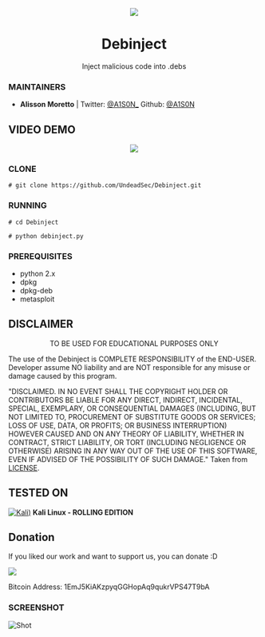 <p align="center">
  <img src="https://raw.githubusercontent.com/UndeadSec/Debinject/master/debinject.png">
</p>
<h1 align="center">Debinject</h1>
<p align="center">
  Inject malicious code into .debs
</p>

### MAINTAINERS
* **Alisson Moretto** | 
Twitter: <a href="https://twitter.com/A1S0N_">@A1S0N_</a>
Github: <a href="https://github.com/A1S0N">@A1S0N</a>

## VIDEO DEMO
<p align="center">
<a href="https://youtu.be/xSAJ0EiH6xM">
  <img src="https://raw.githubusercontent.com/UndeadSec/Debinject/master/video.png" />
</a></p>

### CLONE
```
# git clone https://github.com/UndeadSec/Debinject.git
```

### RUNNING
```
# cd Debinject
```
```
# python debinject.py
```
### PREREQUISITES

* python 2.x 
* dpkg
* dpkg-deb
* metasploit

## DISCLAIMER
<p align="center">
  TO BE USED FOR EDUCATIONAL PURPOSES ONLY
</p>

The use of the Debinject is COMPLETE RESPONSIBILITY of the END-USER. Developer assume NO liability and are NOT responsible for any misuse or damage caused by this program.

"DISCLAIMED. IN NO EVENT SHALL THE COPYRIGHT HOLDER OR CONTRIBUTORS BE LIABLE
FOR ANY DIRECT, INDIRECT, INCIDENTAL, SPECIAL, EXEMPLARY, OR CONSEQUENTIAL
DAMAGES (INCLUDING, BUT NOT LIMITED TO, PROCUREMENT OF SUBSTITUTE GOODS OR
SERVICES; LOSS OF USE, DATA, OR PROFITS; OR BUSINESS INTERRUPTION) HOWEVER
CAUSED AND ON ANY THEORY OF LIABILITY, WHETHER IN CONTRACT, STRICT LIABILITY,
OR TORT (INCLUDING NEGLIGENCE OR OTHERWISE) ARISING IN ANY WAY OUT OF THE USE
OF THIS SOFTWARE, EVEN IF ADVISED OF THE POSSIBILITY OF SUCH DAMAGE."
Taken from [LICENSE](LICENSE).

## TESTED ON
[![Kali)](https://www.google.com/s2/favicons?domain=https://www.kali.org/)](https://www.kali.org) **Kali Linux - ROLLING EDITION**

## Donation
If you liked our work and want to support us, you can donate :D

<img src="https://raw.githubusercontent.com/UndeadSec/Debinject/master/donation.png"></img>

Bitcoin Address: 1EmJ5KiAKzpyqGGHopAq9qukrVPS47T9bA

### SCREENSHOT
![Shot](https://github.com/UndeadSec/Debinject/blob/master/Screens/sc.png)
